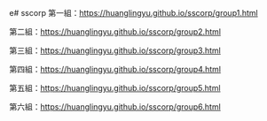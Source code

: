 e# sscorp
第一組：https://huanglingyu.github.io/sscorp/group1.html

第二組：https://huanglingyu.github.io/sscorp/group2.html

第三組：https://huanglingyu.github.io/sscorp/group3.html

第四組：https://huanglingyu.github.io/sscorp/group4.html

第五組：https://huanglingyu.github.io/sscorp/group5.html

第六組：https://huanglingyu.github.io/sscorp/group6.html
